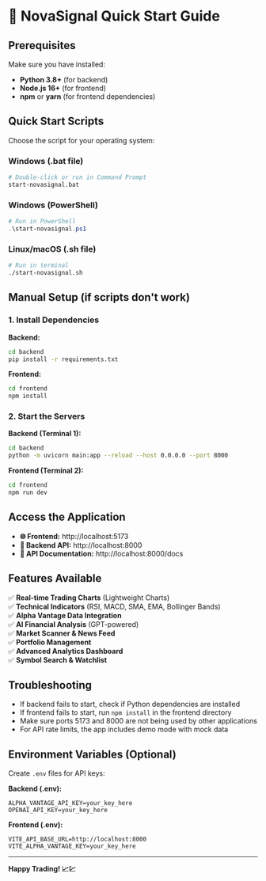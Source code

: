 # 🚀 NovaSignal Quick Start Guide

## Prerequisites

Make sure you have installed:
- **Python 3.8+** (for backend)
- **Node.js 16+** (for frontend)
- **npm** or **yarn** (for frontend dependencies)

## Quick Start Scripts

Choose the script for your operating system:

### Windows (.bat file)
```bash
# Double-click or run in Command Prompt
start-novasignal.bat
```

### Windows (PowerShell)
```powershell
# Run in PowerShell
.\start-novasignal.ps1
```

### Linux/macOS (.sh file)
```bash
# Run in terminal
./start-novasignal.sh
```

## Manual Setup (if scripts don't work)

### 1. Install Dependencies

**Backend:**
```bash
cd backend
pip install -r requirements.txt
```

**Frontend:**
```bash
cd frontend
npm install
```

### 2. Start the Servers

**Backend (Terminal 1):**
```bash
cd backend
python -m uvicorn main:app --reload --host 0.0.0.0 --port 8000
```

**Frontend (Terminal 2):**
```bash
cd frontend
npm run dev
```

## Access the Application

- **🌐 Frontend:** http://localhost:5173
- **🔧 Backend API:** http://localhost:8000  
- **📖 API Documentation:** http://localhost:8000/docs

## Features Available

✅ **Real-time Trading Charts** (Lightweight Charts)  
✅ **Technical Indicators** (RSI, MACD, SMA, EMA, Bollinger Bands)  
✅ **Alpha Vantage Data Integration**  
✅ **AI Financial Analysis** (GPT-powered)  
✅ **Market Scanner & News Feed**  
✅ **Portfolio Management**  
✅ **Advanced Analytics Dashboard**  
✅ **Symbol Search & Watchlist**  

## Troubleshooting

- If backend fails to start, check if Python dependencies are installed
- If frontend fails to start, run `npm install` in the frontend directory
- Make sure ports 5173 and 8000 are not being used by other applications
- For API rate limits, the app includes demo mode with mock data

## Environment Variables (Optional)

Create `.env` files for API keys:

**Backend (.env):**
```
ALPHA_VANTAGE_API_KEY=your_key_here
OPENAI_API_KEY=your_key_here
```

**Frontend (.env):**
```
VITE_API_BASE_URL=http://localhost:8000
VITE_ALPHA_VANTAGE_KEY=your_key_here
```

---

**Happy Trading! 📈💹**

